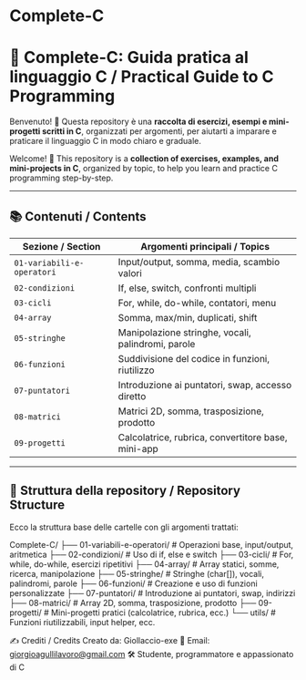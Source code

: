 # Complete-C
# 🚀 Complete-C: Guida pratica al linguaggio C / Practical Guide to C Programming

Benvenuto! 👋 Questa repository è una **raccolta di esercizi, esempi e mini-progetti scritti in C**, organizzati per argomenti, per aiutarti a imparare e praticare il linguaggio C in modo chiaro e graduale.

Welcome! 👋 This repository is a **collection of exercises, examples, and mini-projects in C**, organized by topic, to help you learn and practice C programming step-by-step.

---

## 📚 Contenuti / Contents

| Sezione / Section                | Argomenti principali / Topics                              |
|----------------------------------|-------------------------------------------------------------|
| `01-variabili-e-operatori`       | Input/output, somma, media, scambio valori                 |
| `02-condizioni`                  | If, else, switch, confronti multipli                       |
| `03-cicli`                       | For, while, do-while, contatori, menu                      |
| `04-array`                       | Somma, max/min, duplicati, shift                          |
| `05-stringhe`                    | Manipolazione stringhe, vocali, palindromi, parole         |
| `06-funzioni`                    | Suddivisione del codice in funzioni, riutilizzo            |
| `07-puntatori`                   | Introduzione ai puntatori, swap, accesso diretto           |
| `08-matrici`                     | Matrici 2D, somma, trasposizione, prodotto                 |
| `09-progetti`                    | Calcolatrice, rubrica, convertitore base, mini-app         |

---

## 📁 Struttura della repository / Repository Structure

Ecco la struttura base delle cartelle con gli argomenti trattati:

Complete-C/
├── 01-variabili-e-operatori/ # Operazioni base, input/output, aritmetica
├── 02-condizioni/ # Uso di if, else e switch
├── 03-cicli/ # For, while, do-while, esercizi ripetitivi
├── 04-array/ # Array statici, somme, ricerca, manipolazione
├── 05-stringhe/ # Stringhe (char[]), vocali, palindromi, parole
├── 06-funzioni/ # Creazione e uso di funzioni personalizzate
├── 07-puntatori/ # Introduzione ai puntatori, swap, indirizzi
├── 08-matrici/ # Array 2D, somma, trasposizione, prodotto
├── 09-progetti/ # Mini-progetti pratici (calcolatrice, rubrica, ecc.)
└── utils/ # Funzioni riutilizzabili, input helper, ecc.

✍️ Crediti / Credits
Creato da: Giollaccio-exe
📧 Email: giorgioagullilavoro@gmail.com
🛠️ Studente, programmatore e appassionato di C

